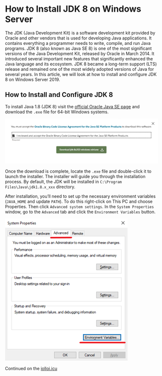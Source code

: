 # How to Install JDK 8 on Windows Server
The JDK (Java Development Kit) is a software development kit provided by Oracle and other vendors that is used for developing Java applications. It contains everything a programmer needs to write, compile, and run Java programs.
JDK 8 (also known as Java SE 8) is one of the most significant versions of the Java Development Kit, released by Oracle in March 2014. It introduced several important new features that significantly enhanced the Java language and its ecosystem. JDK 8 became a long-term support (LTS) release and remained one of the most widely adopted versions of Java for several years.
In this article, we will look at how to install and configure JDK 8 on Windows Server 2019.
## How to Install and Configure JDK 8
To install Java 1.8 (JDK 8) visit the [official Oracle Java SE page](https://www.oracle.com/java/technologies/javase/javase8-archive-downloads.html) and download the `.exe` file for 64-bit Windows systems.

![](images/download-page.png)

Once the download is complete, locate the `.exe` file and double-click it to launch the installer. The installer will guide you through the installation process. By default, the JDK will be installed in `C:\Program Files\Java\jdk1.8.x_xxx` directory.

After installation, you’ll need to set up the necessary environment variables (`JAVA_HOME` and update `PATH`). To do this right-click on This PC and choose Properties. Then click `Advanced system settings`. In the `System Properties` window, go to the `Advanced` tab and click the `Environment Variables` button.

![](images/environment-variables.png)

Continued on the [iolloi.icu](https://iolloi.icu/index.php/2024/09/23/how-to-install-jdk-8-on-windows-server/)
